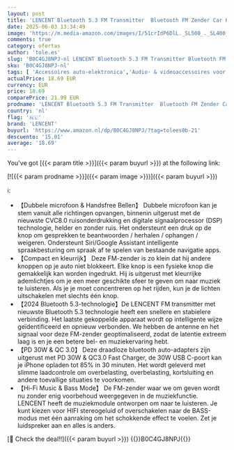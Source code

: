```yaml
---
layout: post
title: 'LENCENT Bluetooth 5.3 FM Transmitter  Bluetooth FM Zender Car Kit met PD 30W & QC3.0 Fast Charger  Hi-Fi Music Clear Phone Calling  Bluetooth Car Adapter Transmitter voor autoradio  Hands-Free'
date: 2025-06-03 13:34:49
image: 'https://m.media-amazon.com/images/I/51crIdP6DlL._SL500_._SL400_.jpg'
comments: true
category: ofertas
author: 'tole.es'
slug: 'B0C4GJ8NPJ-nl LENCENT Bluetooth 5.3 FM Transmitter Bluetooth FM Zender...'
sku: 'B0C4GJ8NPJ-nl'
tags: [ 'Accessoires auto-elektronica','Audio- & videoaccessoires voor auto','Auto FM-zenders','Auto- & voertuigelektronica','Elektronica','lencent','🇳🇱', ]
actualPrice: 18.69 EUR
currency: EUR
price: 18.69
comparePrice: 21.99 EUR
prodname: 'LENCENT Bluetooth 5.3 FM Transmitter  Bluetooth FM Zender Car Kit met PD 30W & QC3.0 Fast Charger  Hi-Fi Music Clear Phone Calling  Bluetooth Car Adapter Transmitter voor autoradio  Hands-Free'
country: 'nl'
flag: '🇳🇱'
brand: 'LENCENT'
buyurl: 'https://www.amazon.nl/dp/B0C4GJ8NPJ/?tag=tolees0b-21'
descuento: '15.01'
average: '18.69'
---
```


You've got [{{< param title >}}]({{< param buyurl >}}) at the following link:

[![{{< param prodname >}}]({{< param image >}})]({{< param buyurl >}})

ℹ️:

- 【Dubbele microfoon & Handsfree Bellen】 Dubbele microfoon kan je stem vanuit alle richtingen opvangen, binnenin uitgerust met de nieuwste CVC8.0 ruisonderdrukking en digitale signaalprocessor (DSP) technologie, helder en zonder ruis. Het ondersteunt een druk op de knop om gesprekken te beantwoorden / herhalen / ophangen / weigeren. Ondersteunt Siri/Google Assistant intelligente spraakbesturing om spraak af te spelen van bestaande navigatie apps.
- 【Compact en kleurrijk】 Deze FM-zender is zo klein dat hij andere knoppen op je auto niet blokkeert. Elke knop is een fysieke knop die gemakkelijk kan worden ingedrukt. Hij is uitgerust met kleurrijke ademlichtjes om je een meer geschikte sfeer te geven om naar muziek te luisteren. Als je je moet concentreren op het rijden, kun je de lichten uitschakelen met slechts één knop.
- 【2024 Bluetooth 5.3-technologie】De LENCENT FM transmitter met nieuwste Bluetooth 5.3 technologie heeft een snellere en stabielere verbinding. Het laatste gekoppelde apparaat wordt op intelligente wijze geïdentificeerd en opnieuw verbonden. We hebben de antenne en het signaal voor deze FM-zender geoptimaliseerd, zodat de latentie extreem laag is en je een betere bel- en muziekervaring hebt.
- 【PD 30W & QC 3.0】 Deze draadloze bluetooth auto-adapters zijn uitgerust met PD 30W & QC3.0 Fast Charger, de 30W USB C-poort kan je iPhone opladen tot 85% in 30 minuten. Het wordt geleverd met slimme laadcontrole om overbelasting, overbelasting, kortsluiting en andere toevallige situaties te voorkomen.
- 【Hi-Fi Music & Bass Mode】 De FM-zender waar we om geven wordt nu zonder enig voorbehoud weergegeven in de muziekfunctie. LENCENT heeft de muziekmodule ontworpen om naar te luisteren. Je kunt kiezen voor HIFI stereogeluid of overschakelen naar de BASS-modus met één aanraking om het schokkende effect te voelen. Zet je luidspreker aan en alles is anders.

[🛒 Check the deal!!]({{< param buyurl >}})
{{<world>}}B0C4GJ8NPJ{{</world>}}
